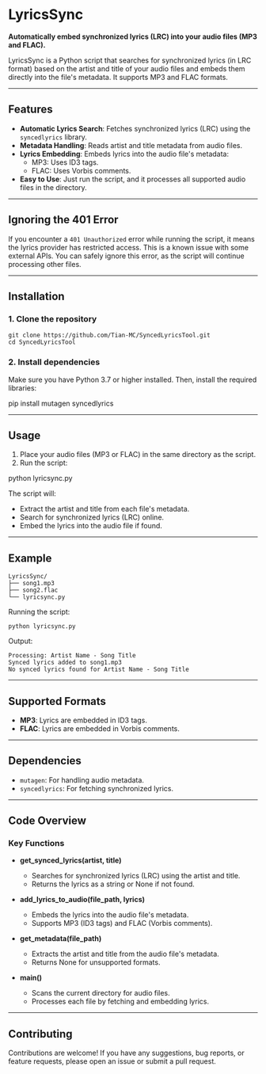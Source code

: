 

# LyricsSync

**Automatically embed synchronized lyrics (LRC) into your audio files (MP3 and FLAC).**

LyricsSync is a Python script that searches for synchronized lyrics (in LRC format) based on the artist and title of your audio files and embeds them directly into the file's metadata. It supports MP3 and FLAC formats.

----------

## Features

-   **Automatic Lyrics Search**: Fetches synchronized lyrics (LRC) using the `syncedlyrics` library.
-   **Metadata Handling**: Reads artist and title metadata from audio files.
-   **Lyrics Embedding**: Embeds lyrics into the audio file's metadata:
    -   MP3: Uses ID3 tags.
    -   FLAC: Uses Vorbis comments.
-   **Easy to Use**: Just run the script, and it processes all supported audio files in the directory.
----------

## Ignoring the 401 Error

If you encounter a `401 Unauthorized` error while running the script, it means the lyrics provider has restricted access. This is a known issue with some external APIs. You can safely ignore this error, as the script will continue processing other files.

----------

## Installation

### 1. Clone the repository

    git clone https://github.com/Tian-MC/SyncedLyricsTool.git
    cd SyncedLyricsTool

### 2. Install dependencies

Make sure you have Python 3.7 or higher installed. Then, install the required libraries:

pip install mutagen syncedlyrics

----------

## Usage

1.  Place your audio files (MP3 or FLAC) in the same directory as the script.
2.  Run the script:

python lyricsync.py

The script will:

-   Extract the artist and title from each file's metadata.
-   Search for synchronized lyrics (LRC) online.
-   Embed the lyrics into the audio file if found.

----------

## Example

    LyricsSync/  
    ├── song1.mp3  
    ├── song2.flac  
    └── lyricsync.py

Running the script:

    python lyricsync.py

Output:

    Processing: Artist Name - Song Title  
    Synced lyrics added to song1.mp3  
    No synced lyrics found for Artist Name - Song Title

----------

## Supported Formats

-   **MP3**: Lyrics are embedded in ID3 tags.
-   **FLAC**: Lyrics are embedded in Vorbis comments.

----------

## Dependencies

-   `mutagen`: For handling audio metadata.
-   `syncedlyrics`: For fetching synchronized lyrics.

----------

## Code Overview

### Key Functions

-   **get_synced_lyrics(artist, title)**
    
    -   Searches for synchronized lyrics (LRC) using the artist and title.
    -   Returns the lyrics as a string or None if not found.
-   **add_lyrics_to_audio(file_path, lyrics)**
    
    -   Embeds the lyrics into the audio file's metadata.
    -   Supports MP3 (ID3 tags) and FLAC (Vorbis comments).
-   **get_metadata(file_path)**
    
    -   Extracts the artist and title from the audio file's metadata.
    -   Returns None for unsupported formats.
-   **main()**
    
    -   Scans the current directory for audio files.
    -   Processes each file by fetching and embedding lyrics.

----------

## Contributing

Contributions are welcome! If you have any suggestions, bug reports, or feature requests, please open an issue or submit a pull request.

